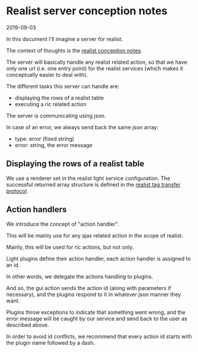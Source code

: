 Realist server conception notes
===============
2019-09-03


In this document I'll imagine a server for realist.

The context of thoughts is the [realist conception notes](https://github.com/lingtalfi/Light_Realist/blob/master/doc/pages/older/realist-conception-notes.md).


The server will basically handle any realist related action, so that we have only one url (i.e. one entry point)
for the realist services (which makes it conceptually easier to deal with).


The different tasks this server can handle are:

- displaying the rows of a realist table
- executing a ric related action


The server is communicating using json.

In case of an error, we always send back the same json array:

- type: error (fixed string)
- error: string, the error message



Displaying the rows of a realist table
---------

We use a renderer set in the realist light service configuration.
The successful returned array structure is defined in the [realist tag transfer protocol](https://github.com/lingtalfi/Light_Realist/blob/master/doc/pages/older/realist-tag-transfer-protocol.md).



Action handlers
-----------

We introduce the concept of "action handler".

This will be mainly use for any ajax related action in the scope of realist.

Mainly, this will be used for ric actions, but not only.


Light plugins define their action handler, each action handler is assigned to an id.

In other words, we delegate the actions handling to plugins.

And so, the gui action sends the action id (along with parameters if necessary),
and the plugins respond to it in whatever json manner they want.

Plugins throw exceptions to indicate that something went wrong, and the error message will be caught
by our service and send back to the user as described above.


In order to avoid id conflicts, we recommend that every action id starts with the plugin name followed
by a dash.
 
 
 

   


